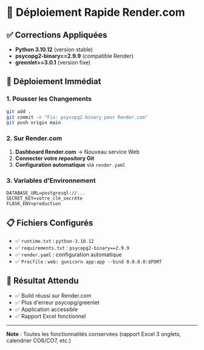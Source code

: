 # 🚀 Déploiement Rapide Render.com

## ✅ Corrections Appliquées

- **Python 3.10.12** (version stable)
- **psycopg2-binary==2.9.9** (compatible Render)
- **greenlet==3.0.1** (version fixe)

## 🎯 Déploiement Immédiat

### 1. Pousser les Changements
```bash
git add .
git commit -m "Fix: psycopg2-binary pour Render.com"
git push origin main
```

### 2. Sur Render.com
1. **Dashboard Render.com** → Nouveau service Web
2. **Connecter votre repository Git**
3. **Configuration automatique** via `render.yaml`

### 3. Variables d'Environnement
```
DATABASE_URL=postgresql://...
SECRET_KEY=votre_clé_secrète
FLASK_ENV=production
```

## 📋 Fichiers Configurés

- ✅ `runtime.txt` : `python-3.10.12`
- ✅ `requirements.txt` : `psycopg2-binary==2.9.9`
- ✅ `render.yaml` : configuration automatique
- ✅ `Procfile` : `web: gunicorn app:app --bind 0.0.0.0:$PORT`

## 🎉 Résultat Attendu

- ✅ Build réussi sur Render.com
- ✅ Plus d'erreur psycopg/greenlet
- ✅ Application accessible
- ✅ Rapport Excel fonctionnel

---
**Note** : Toutes les fonctionnalités conservées (rapport Excel 3 onglets, calendrier CO6/CO7, etc.) 